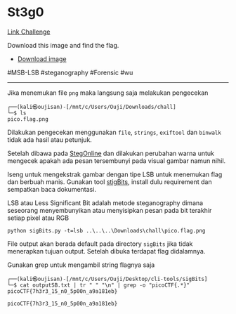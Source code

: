 # St3g0
[Link Challenge](https://play.picoctf.org/practice/challenge/305)

Download this image and find the flag.
- [Download image](https://artifacts.picoctf.net/c/217/pico.flag.png)

#MSB-LSB #steganography #Forensic #wu
___
Jika menemukan file `png` maka langsung saja melakukan pengecekan
```
┌──(kali㉿oujisan)-[/mnt/c/Users/Ouji/Downloads/chall]
└─$ ls
pico.flag.png
```

Dilakukan pengecekan menggunakan `file`, `strings`, `exiftool` dan `binwalk` tidak ada hasil atau petunjuk.

Setelah dibawa pada [StegOnline](https://georgeom.net/StegOnline/upload) dan dilakukan perubahan warna untuk mengecek  apakah ada pesan tersembunyi pada visual gambar namun nihil.

Iseng untuk mengekstrak gambar dengan tipe LSB untuk menemukan flag dan berbuah manis.
Gunakan tool [stigBits](https://github.com/Pulho/sigBits), install dulu requirement dan sempatkan baca dokumentasi.

LSB atau Less Significant Bit adalah metode steganography dimana seseorang menyembunyikan atau menyisipkan pesan pada bit terakhir setiap pixel atau RGB

```
python sigBits.py -t=lsb ..\..\..\Downloads\chall\pico.flag.png
```

File output akan berada default pada directory `sigBits` jika tidak menerapkan tujuan output.
Setelah dibuka terdapat flag didalamnya. 

Gunakan grep untuk mengambil string flagnya saja
```
┌──(kali㉿oujisan)-[/mnt/c/Users/Ouji/Desktop/cli-tools/sigBits]
└─$ cat outputSB.txt | tr " " "\n" | grep -o "picoCTF{.*}"
picoCTF{7h3r3_15_n0_5p00n_a9a181eb}
```

```
picoCTF{7h3r3_15_n0_5p00n_a9a181eb}
```
